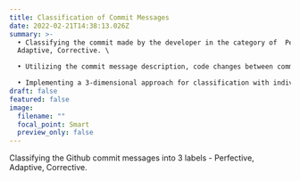 ```yaml
---
title: Classification of Commit Messages
date: 2022-02-21T14:38:13.026Z
summary: >-
  • Classifying the commit made by the developer in the category of  Perfective,
  Adaptive, Corrective. \

  • Utilizing the commit message description, code changes between commits and software quality metrics as attributes for model. \

  • Implementing a 3-dimensional approach for classification with individual models for all the attributes and combining them to produce the classification result.
draft: false
featured: false
image:
  filename: ""
  focal_point: Smart
  preview_only: false
---
```

Classifying the Github commit messages into 3 labels - Perfective, Adaptive, Corrective.
